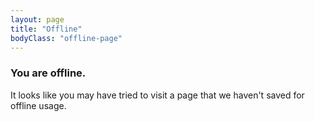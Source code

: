 ```yaml
---
layout: page
title: "Offline"
bodyClass: "offline-page"
---
```


### You are offline.

It looks like you may have tried to visit a page that we haven't saved for offline usage.